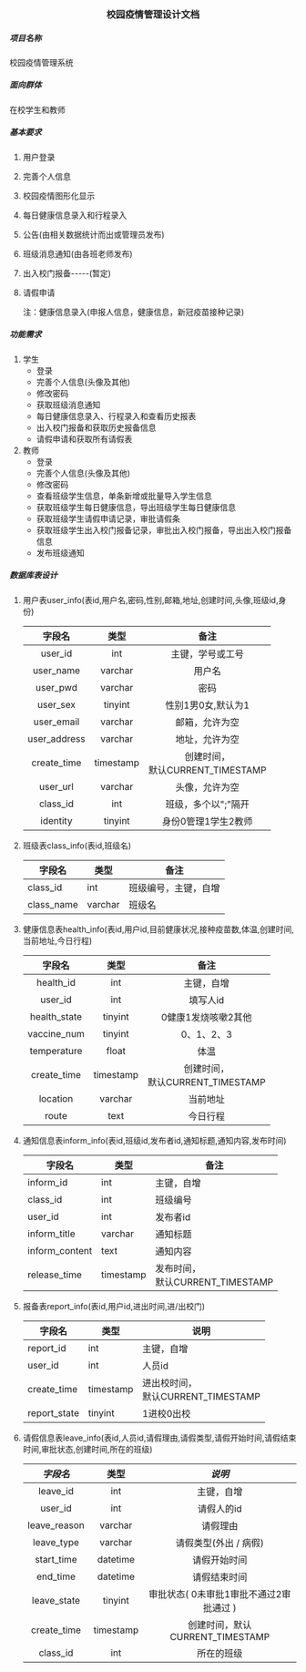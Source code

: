### <center>校园疫情管理设计文档</center>

##### 项目名称

校园疫情管理系统

##### 面向群体

在校学生和教师

##### 基本要求

1. 用户登录

2. 完善个人信息

3. 校园疫情图形化显示

4. 每日健康信息录入和行程录入

5. 公告(由相关数据统计而出或管理员发布)

6. 班级消息通知(由各班老师发布)

7. 出入校门报备-----(暂定)

8. 请假申请

   注：健康信息录入(申报人信息，健康信息，新冠疫苗接种记录)

##### 功能需求

1. 学生
   * 登录
   * 完善个人信息(头像及其他)
   * 修改密码
   * 获取班级消息通知
   * 每日健康信息录入、行程录入和查看历史报表
   * 出入校门报备和获取历史报备信息
   * 请假申请和获取所有请假表
2. 教师
   * 登录
   * 完善个人信息(头像及其他)
   * 修改密码
   * 查看班级学生信息，单条新增或批量导入学生信息
   * 获取班级学生每日健康信息，导出班级学生每日健康信息
   * 获取班级学生请假申请记录，审批请假条
   * 获取班级学生出入校门报备记录，审批出入校门报备，导出出入校门报备信息
   * 发布班级通知

##### 数据库表设计

1. 用户表user_info(表id,用户名,密码,性别,邮箱,地址,创建时间,头像,班级id,身份)

   |    字段名    |   类型    |                 备注                  |
   | :----------: | :-------: | :-----------------------------------: |
   |   user_id    |    int    |           主键，学号或工号            |
   |  user_name   |  varchar  |                用户名                 |
   |   user_pwd   |  varchar  |                 密码                  |
   |   user_sex   |  tinyint  |          性别1男0女,默认为1           |
   |  user_email  |  varchar  |            邮箱，允许为空             |
   | user_address |  varchar  |            地址，允许为空             |
   | create_time  | timestamp | 创建时间，<br />默认CURRENT_TIMESTAMP |
   |   user_url   |  varchar  |            头像，允许为空             |
   |   class_id   |    int    |          班级，多个以";"隔开          |
   |   identity   |  tinyint  |          身份0管理1学生2教师          |

2. 班级表class_info(表id,班级名)

   | 字段名     | 类型    | 备注                 |
   | ---------- | ------- | -------------------- |
   | class_id   | int     | 班级编号，主键，自增 |
   | class_name | varchar | 班级名               |

3. 健康信息表health_info(表id,用户id,目前健康状况,接种疫苗数,体温,创建时间,当前地址,今日行程)

   |    字段名    |   类型    |                 备注                  |
   | :----------: | :-------: | :-----------------------------------: |
   |  health_id   |    int    |              主键，自增               |
   |   user_id    |    int    |               填写人id                |
   | health_state |  tinyint  |          0健康1发烧咳嗽2其他          |
   | vaccine_num  |  tinyint  |              0、1、2、3               |
   | temperature  |   float   |                 体温                  |
   | create_time  | timestamp | 创建时间，<br />默认CURRENT_TIMESTAMP |
   |   location   |  varchar  |               当前地址                |
   |    route     |   text    |               今日行程                |

4. 通知信息表inform_info(表id,班级id,发布者id,通知标题,通知内容,发布时间)

   | 字段名         | 类型      | 备注                                  |
   | -------------- | --------- | ------------------------------------- |
   | inform_id      | int       | 主键，自增                            |
   | class_id       | int       | 班级编号                              |
   | user_id        | int       | 发布者id                              |
   | inform_title   | varchar   | 通知标题                              |
   | inform_content | text      | 通知内容                              |
   | release_time   | timestamp | 发布时间，<br />默认CURRENT_TIMESTAMP |

5. 报备表report_info(表id,用户id,进出时间,进/出校门)

   | 字段名       | 类型      | 说明                                    |
   | ------------ | --------- | --------------------------------------- |
   | report_id    | int       | 主键，自增                              |
   | user_id      | int       | 人员id                                  |
   | create_time  | timestamp | 进出校时间，<br />默认CURRENT_TIMESTAMP |
   | report_state | tinyint   | 1进校0出校                              |

   

6. 请假信息表leave_info(表id,人员id,请假理由,请假类型,请假开始时间,请假结束时间,审批状态,创建时间,所在的班级)

   |   *字段名*   |   类型    |                 *说明*                  |
   | :----------: | :-------: | :-------------------------------------: |
   |   leave_id   |    int    |               主键，自增                |
   |   user_id    |    int    |               请假人的id                |
   | leave_reason |  varchar  |                请假理由                 |
   |  leave_type  |  varchar  |          请假类型(外出 / 病假)          |
   |  start_time  | datetime  |              请假开始时间               |
   |   end_time   | datetime  |              请假结束时间               |
   | leave_state  |  tinyint  | 审批状态( 0未审批1审批不通过2审批通过 ) |
   | create_time  | timestamp |     创建时间，默认CURRENT_TIMESTAMP     |
   |   class_id   |    int    |               所在的班级                |

